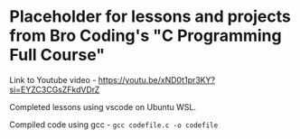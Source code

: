 # Placeholder for lessons and projects from Bro Coding's "C Programming Full Course"

Link to Youtube video - https://youtu.be/xND0t1pr3KY?si=EYZC3CGsZFkdVDrZ


Completed lessons using vscode on Ubuntu WSL.

Compiled code using gcc - `gcc codefile.c -o codefile`
